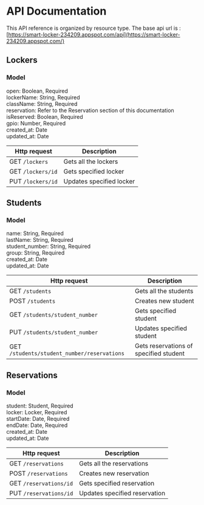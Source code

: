 # API Documentation
This API reference is organized by resource type. 
The base api url is : [https://smart-locker-234209.appspot.com/api](https://smart-locker-234209.appspot.com/)
## Lockers
###  Model
open: Boolean, Required   
lockerName: String, Required  
className: String, Required  
reservation: Refer to the Reservation section of this documentation  
isReserved: Boolean, Required  
gpio: Number, Required  
created_at: Date  
updated_at:  Date  


|Http request                   |Description                  |
|-------------------------------|-----------------------------|
|GET `/lockers`                 |Gets all the lockers         |
|GET `/lockers/id`              |Gets specified locker        |
|PUT `/lockers/id`				|Updates specified locker	  |

## Students
###  Model
name: String, Required  
lastName: String, Required  
student_number: String, Required  
group: String, Required  
created_at: Date  
updated_at:  Date   


|Http request                   |Description                  |
|-------------------------------|-----------------------------|
|GET `/students`                 |Gets all the students         |
|POST `/students`              |Creates new student        |
|GET `/students/student_number`| Gets specified student |
|PUT `/students/student_number`				|Updates specified student	  |
|GET `/students/student_number/reservations` |Gets reservations of specified student|
 
## Reservations
###  Model
student: Student, Required  
locker: Locker, Required  
startDate: Date, Required  
endDate: Date, Required  
created_at: Date  
updated_at:  Date  


|Http request                   |Description                  |
|-------------------------------|-----------------------------|
|GET `/reservations`                 |Gets all the reservations         |
|POST `/reservations`              |Creates new reservation        |
|GET `/reservations/id`| Gets specified reservation |
|PUT `/reservations/id`				|Updates specified reservation	  |
 


 
 


